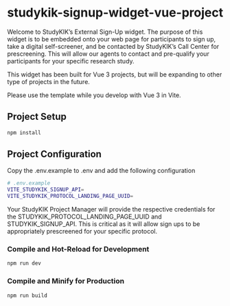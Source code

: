 # studykik-signup-widget-vue-project

Welcome to StudyKIK’s External Sign-Up widget. The purpose of this widget is to be embedded onto your web page for participants to sign up, take a digital self-screener, and be contacted by StudyKIK’s Call Center for prescreening. This will allow our agents to contact and pre-qualify your participants for your specific research study.

This widget has been built for Vue 3 projects, but will be expanding to other type of projects in the future. 

Please use the template while you develop with Vue 3 in Vite. 


## Project Setup

```sh
npm install
``` 

## Project Configuration

Copy the .env.example to .env and add the following configuration
```sh
# .env.example
VITE_STUDYKIK_SIGNUP_API=
VITE_STUDYKIK_PROTOCOL_LANDING_PAGE_UUID=
```

Your StudyKIK Project Manager will provide the respective credentials for the STUDYKIK_PROTOCOL_LANDING_PAGE_UUID and STUDYKIK_SIGNUP_API. This is critical as it will allow sign ups to be appropriately prescreened for your specific protocol. 

### Compile and Hot-Reload for Development

```sh
npm run dev
```

### Compile and Minify for Production

```sh
npm run build
```
